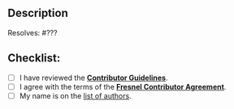 ## Description

<!-- Describe your changes in detail. -->

<!-- Replace ??? with the issue number that this pull request resolves. -->
Resolves: #???

## Checklist:
- [ ] I have reviewed the [**Contributor Guidelines**](https://github.com/glotzerlab/fresnel-examples/blob/master/CONTRIBUTING.md).
- [ ] I agree with the terms of the [**Fresnel Contributor Agreement**](https://github.com/glotzerlab/fresnel-examples/blob/master/ContributorAgreement.md).
- [ ] My name is on the [list of authors](https://github.com/glotzerlab/fresnel-examples/blob/master/AUTHORS.md).
